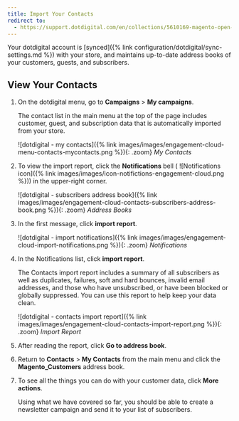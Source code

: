 ```yaml
---
title: Import Your Contacts
redirect to:
  - https://support.dotdigital.com/en/collections/5610169-magento-open-source-and-adobe-commerce
---
```


Your dotdigital account is [synced]({% link configuration/dotdigital/sync-settings.md %}) with your store, and maintains up-to-date address books of your customers, guests, and subscribers.

## View Your Contacts

1. On the dotdigital menu, go to **Campaigns** > **My campaigns**.

    The contact list in the main menu at the top of the page includes customer, guest, and subscription data that is automatically imported from your store.

    ![dotdigital - my contacts]({% link images/images/engagement-cloud-menu-contacts-mycontacts.png %}){: .zoom}
    _My Contacts_

1. To view the import report, click the **Notifications** bell ( ![Notifications icon]({% link images/images/icon-notifictions-engagement-cloud.png %})) in the upper-right corner.

    ![dotdigital - subscribers address book]({% link images/images/engagement-cloud-contacts-subscribers-address-book.png %}){: .zoom}
    _Address Books_

1. In the first message, click **import report**.

    ![dotdigital - import notifications]({% link images/images/engagement-cloud-import-notifications.png %}){: .zoom}
    _Notifications_

1. In the Notifications list, click **import report**.

    The Contacts import report includes a summary of all subscribers as well as duplicates, failures, soft and hard bounces, invalid email addresses, and those who have unsubscribed, or have been blocked or globally suppressed. You can use this report to help keep your data clean.

    ![dotdigital - contacts import report]({% link images/images/engagement-cloud-contacts-import-report.png %}){: .zoom}
    _Import Report_

1. After reading the report, click **Go to address book**.

1. Return to **Contacts** > **My Contacts** from the main menu and click the **Magento_Customers** address book.

1. To see all the things you can do with your customer data, click **More actions**.

    Using what we have covered so far, you should be able to create a newsletter campaign and send it to your list of subscribers.
